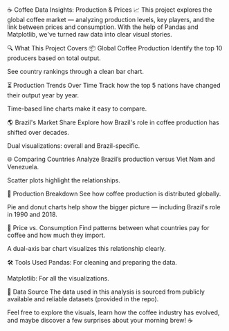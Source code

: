 ☕ Coffee Data Insights: Production & Prices 📈
This project explores the global coffee market — analyzing production levels, key players, and the link between prices and consumption. With the help of Pandas and Matplotlib, we've turned raw data into clear visual stories.

🔍 What This Project Covers
📦 Global Coffee Production
Identify the top 10 producers based on total output.

See country rankings through a clean bar chart.

⏳ Production Trends Over Time
Track how the top 5 nations have changed their output year by year.

Time-based line charts make it easy to compare.

🌎 Brazil's Market Share
Explore how Brazil's role in coffee production has shifted over decades.

Dual visualizations: overall and Brazil-specific.

🌐 Comparing Countries
Analyze Brazil’s production versus Viet Nam and Venezuela.

Scatter plots highlight the relationships.

🥧 Production Breakdown
See how coffee production is distributed globally.

Pie and donut charts help show the bigger picture — including Brazil's role in 1990 and 2018.

💸 Price vs. Consumption
Find patterns between what countries pay for coffee and how much they import.

A dual-axis bar chart visualizes this relationship clearly.

🛠 Tools Used
Pandas: For cleaning and preparing the data.

Matplotlib: For all the visualizations.

📂 Data Source
The data used in this analysis is sourced from publicly available and reliable datasets (provided in the repo).

Feel free to explore the visuals, learn how the coffee industry has evolved, and maybe discover a few surprises about your morning brew! ☕

